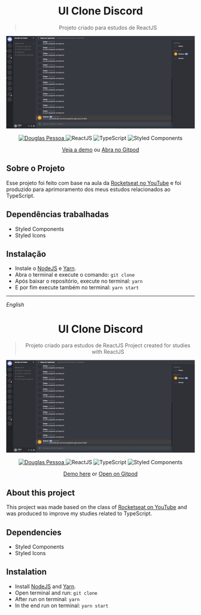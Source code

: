 
<h1  align="center">UI Clone Discord</h1>

<blockquote  align="center">
  Projeto criado para estudos de ReactJS
</blockquote>

<img src="/src/assets/screenshots/screenshot.jpg" alt="Screenshot do projeto">

<p align="center">
  <a  href="https://www.linkedin.com/in/douglaspessoa/"  target="_blank">
    <img  src="https://img.shields.io/badge/desenvolvedor-Douglas%20Pessoa-yellowgreen"  alt="Douglas Pessoa">
  </a>

  <img src="https://img.shields.io/badge/framework-ReactJS-60DBFB" alt="ReactJS">
  <img src="https://img.shields.io/badge/linguagem-TypeScript-007ACC" alt="TypeScript">
  <img src="https://img.shields.io/badge/CSS--In--JS-Styled%20Components-ee00ff" alt="Styled Components">
</p>

<p align="center">
  <a href="https://doug-ui-clone-discord.netlify.app/" target="_blank">Veja a demo</a> ou <a href="https://gitpod.io/#https://github.com/dougpessoa/ui-clone-discord" target="_blank">Abra no Gitpod</a> 
</p>


## Sobre o Projeto
Esse projeto foi feito com base na aula da <a href="https://www.youtube.com/watch?v=0mYq5LrQN1s" target="_blank">Rocketseat no YouTube</a> e foi produzido para aprimoramento dos meus estudos relacionados ao TypeScript.


## Dependências trabalhadas

- Styled Components
- Styled Icons

## Instalação

- Instale o <a href="https://nodejs.org/en/" target="_target">NodeJS</a> e <a href="https://yarnpkg.com/">Yarn</a>.
- Abra o terminal e execute o comando: ``` git clone  ```
- Após baixar o repositório, execute no terminal: ``` yarn ```
- E por fim execute também no terminal: ``` yarn start ```

---

<i>English</i>

<h1  align="center">UI Clone Discord</h1>

<blockquote  align="center">
  Projeto criado para estudos de ReactJS
  Project created for studies with ReactJS
</blockquote>

<img src="/src/assets/screenshots/screenshot.jpg" alt="Screenshot do projeto">

<p align="center">
  <a  href="https://www.linkedin.com/in/douglaspessoa/"  target="_blank">
    <img  src="https://img.shields.io/badge/developer-Douglas%20Pessoa-yellowgreen"  alt="Douglas Pessoa">
  </a>

  <img src="https://img.shields.io/badge/framework-ReactJS-60DBFB" alt="ReactJS">
  <img src="https://img.shields.io/badge/language-TypeScript-007ACC" alt="TypeScript">
  <img src="https://img.shields.io/badge/CSS--In--JS-Styled%20Components-ee00ff" alt="Styled Components">
</p>



<p align="center">
  <a href="https://doug-ui-clone-discord.netlify.app/" target="_blank">Demo here</a> or <a href="https://gitpod.io/#https://github.com/dougpessoa/ui-clone-discord" target="_blank">Open on Gitpod</a> 
</p>

## About this project
This project was made based on the class of <a href="https://www.youtube.com/watch?v=0mYq5LrQN1s" target="_blank">Rocketseat on YouTube</a> and was produced to improve my studies related to TypeScript.


## Dependencies

- Styled Components
- Styled Icons

## Instalation

- Install <a href="https://nodejs.org/en/" target="_target">NodeJS</a> and <a href="https://yarnpkg.com/">Yarn</a>.
- Open terminal and run: ``` git clone  ```
- After run on terminal: ``` yarn ```
- In the end run on terminal: ``` yarn start ```

